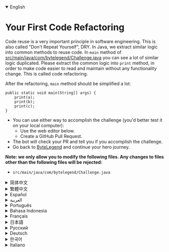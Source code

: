 <details open='true' >
<summary>English</summary>

# Your First Code Refactoring

Code reuse is a very important principle in software engineering. This is also called "Don't Repeat Yourself", DRY.
In Java, we extract similar logic into common methods to reuse code.
In `main` method of [src/main/java/com/bytelegend/Challenge.java](https://github.com/ByteLegendQuest/java-first-code-refactoring/blob/main/src/main/java/com/bytelegend/Challenge.java) you can see a lot of similar logic duplicated.
Please extract the common logic into `print` method, in order to make code easier to read and maintain
without any functionality change. This is called code refactoring.

After the refactoring, `main` method should be simplified a lot:

```
public static void main(String[] args) {
    print(a);
    print(b);
    print(c);
}
```

- You can use either way to accomplish the challenge (you'd better test it on your local computer):
  - Use the web editor below.
  - Create a GitHub Pull Request.
- The bot will check your PR and tell you if you accomplish the challenge.
- Go back to [ByteLegend](https://bytelegend.com) and continue your hero journey.


**Note: we only allow you to modify the following files.
Any changes to files other than the following files will be rejected:**

- `src/main/java/com/bytelegend/Challenge.java`
</details>

<details >
<summary>简体中文</summary>

# 进行第一次<ruby>代码重构<rt>Code Refactoring</rt></ruby>

软件工程的一个重要原则是复用代码，不要反复编写重复的代码，即<ruby>不要重复你自己<rt>Don't Repeat Yourself</rt></ruby>，简称DRY。
在Java中，我们通过将重复的逻辑抽取成公用方法来实现代码的复用。
在[src/main/java/com/bytelegend/Challenge.java](https://github.com/ByteLegendQuest/java-first-code-refactoring/blob/main/src/main/java/com/bytelegend/Challenge.java)中的`main`方法中，你可以看到相似的逻辑被重复了许多次。
请尝试将公用逻辑抽取到`print`方法中，以实现功能完全不变，但是代码变得更加简洁明了、容易阅读和维护。
这被称为<ruby>代码重构<rt>Code Refactoring</rt></ruby>。

在重构之后，`main`方法应该被极大地简化为：

```
public static void main(String[] args) {
    print(a);
    print(b);
    print(c);
}
```

- 你可以使用任意一种方法完成挑战（最好先在自己的本地电脑上测试通过）：
  - 使用下面的网页编辑器。
  - 创建一个GitHub Pull Request。
- 机器人将会检查你的回答，告诉你是否通过了挑战。
- 回到[字节传说](https://bytelegend.com)，然后继续你的英雄旅程。


**注意：我们只允许您修改以下文件，任何对其他文件的修改都会被拒绝：**

- `src/main/java/com/bytelegend/Challenge.java`
</details>

<details >
<summary>繁體中文</summary>

<h1>你的第一次代碼重構</h1><p>代碼重用是軟件工程中一個非常重要的原則。這也稱為“不要重複自己”，DRY。在 Java 中，我們將類似的邏輯提取到常用方法中以重用代碼。在<a href="https://github.com/ByteLegendQuest/java-first-code-refactoring/blob/main/src/main/java/com/bytelegend/Challenge.java" target="_blank">src/main/java/com/bytelegend/Challenge.java 的</a><code class="notranslate">main</code>方法中，您可以看到很多類似的邏輯重複。請將通用邏輯提取到<code class="notranslate">print</code>方法中，以便在不進行任何功能更改的情況下使代碼更易於閱讀和維護。這稱為代碼重構。</p><p>重構之後， <code class="notranslate">main</code>方法應該簡化很多：</p><pre class="notranslate"><code class="notranslate">public static void main(String[] args) {
    print(a);
    print(b);
    print(c);
}
</code></pre><ul><li>您可以使用任何一種方式來完成挑戰（最好在本地計算機上進行測試）：<ul><li>使用下面的網絡編輯器。</li><li>創建 GitHub 拉取請求。</li></ul></li><li>機器人將檢查您的 PR 並告訴您是否完成了挑戰。</li><li>回到<a href="https://bytelegend.com" target="_blank">ByteLegend</a> ，繼續你的英雄之旅。</li></ul><p><strong>注意：我們只允許您修改以下文件。對以下文件以外的文件的任何更改都將被拒絕：</strong></p><ul><li> <code class="notranslate">src/main/java/com/bytelegend/Challenge.java</code></li></ul></details>

<details >
<summary>Español</summary>

<h1>Tu primera refactorización de código</h1><p> La reutilización de código es un principio muy importante en la ingeniería de software. Esto también se llama &quot;No se repita&quot;, SECO. En Java, extraemos una lógica similar en métodos comunes para reutilizar el código. En el método <code class="notranslate">main</code> <a href="https://github.com/ByteLegendQuest/java-first-code-refactoring/blob/main/src/main/java/com/bytelegend/Challenge.java" target="_blank">de src / main / java / com / bytelegend / Challenge.java</a> puedes ver mucha lógica similar duplicada. Extraiga la lógica común en el <code class="notranslate">print</code> para que el código sea más fácil de leer y mantener sin ningún cambio de funcionalidad. A esto se le llama refactorización de código.</p><p> Después de la refactorización, el <code class="notranslate">main</code> debe simplificarse mucho:</p><pre class="notranslate"><code class="notranslate">public static void main(String[] args) {
    print(a);
    print(b);
    print(c);
}
</code></pre><ul><li>Puede usar cualquiera de las dos formas para lograr el desafío (será mejor que lo pruebe en su computadora local):<ul><li> Utilice el editor web a continuación.</li><li> Cree una solicitud de extracción de GitHub.</li></ul></li><li> El bot comprobará tus relaciones públicas y te dirá si logras el desafío.</li><li> Vuelve a <a href="https://bytelegend.com" target="_blank">ByteLegend</a> y continúa tu viaje de héroe.</li></ul><p> <strong>Nota: solo le permitimos modificar los siguientes archivos. Se rechazará cualquier cambio en archivos que no sean los siguientes:</strong></p><ul><li> <code class="notranslate">src/main/java/com/bytelegend/Challenge.java</code></li></ul></details>

<details >
<summary>العربية</summary>

<h1 style=";text-align:right;direction:rtl">أول إعادة بيع ديون كود الخاص بك</h1><p style=";text-align:right;direction:rtl"> إعادة استخدام الكود هو مبدأ مهم للغاية في هندسة البرمجيات. يسمى هذا أيضًا &quot;لا تكرر نفسك&quot; ، جاف. في Java ، نستخرج منطقًا مشابهًا إلى طرق شائعة لإعادة استخدام الكود. في الطريقة <code class="notranslate">main</code> <a href="https://github.com/ByteLegendQuest/java-first-code-refactoring/blob/main/src/main/java/com/bytelegend/Challenge.java" target="_blank">لـ src / main / java / com / bytelegend / Challenge.java ،</a> يمكنك رؤية الكثير من المنطق المماثل المكرر. يرجى استخراج المنطق المشترك في <code class="notranslate">print</code> ، من أجل تسهيل قراءة التعليمات البرمجية والحفاظ عليها دون أي تغيير في الوظيفة. وهذا ما يسمى بإعادة بناء الكود.</p><p style=";text-align:right;direction:rtl"> بعد إعادة الهيكلة ، يجب تبسيط الطريقة <code class="notranslate">main</code></p><pre class="notranslate" style=";text-align:right;direction:rtl"> <code class="notranslate">public static void main(String[] args) {
    print(a);
    print(b);
    print(c);
}
</code></pre><ul style=";text-align:right;direction:rtl"><li style=";text-align:right;direction:rtl">يمكنك استخدام أي من الطريقتين لإنجاز التحدي (من الأفضل اختباره على جهاز الكمبيوتر المحلي الخاص بك):<ul style=";text-align:right;direction:rtl"><li style=";text-align:right;direction:rtl"> استخدم محرر الويب أدناه.</li><li style=";text-align:right;direction:rtl"> إنشاء طلب سحب على GitHub.</li></ul></li><li style=";text-align:right;direction:rtl"> سيتحقق الروبوت من العلاقات العامة الخاصة بك ويخبرك إذا أنجزت التحدي.</li><li style=";text-align:right;direction:rtl"> ارجع إلى <a href="https://bytelegend.com" target="_blank">ByteLegend وتابع</a> رحلة بطلك.</li></ul><p style=";text-align:right;direction:rtl"> <strong>ملاحظة: نسمح لك فقط بتعديل الملفات التالية. سيتم رفض أي تغييرات يتم إجراؤها على الملفات بخلاف الملفات التالية:</strong></p><ul style=";text-align:right;direction:rtl"><li style=";text-align:right;direction:rtl"> <code class="notranslate">src/main/java/com/bytelegend/Challenge.java</code></li></ul></details>

<details >
<summary>Português</summary>

<h1>Sua primeira refatoração de código</h1><p> A reutilização de código é um princípio muito importante na engenharia de software. Isso também é chamado de &quot;Don&#39;t Repeat Yourself&quot;, DRY. Em Java, extraímos lógica semelhante em métodos comuns para reutilizar código. No método <code class="notranslate">main</code> <a href="https://github.com/ByteLegendQuest/java-first-code-refactoring/blob/main/src/main/java/com/bytelegend/Challenge.java" target="_blank">de src / main / java / com / bytelegend / Challenge.java</a> você pode ver muitas lógicas semelhantes duplicadas. Extraia a lógica comum no <code class="notranslate">print</code> , a fim de tornar o código mais fácil de ler e manter sem qualquer alteração de funcionalidade. Isso é chamado de refatoração de código.</p><p> Após a refatoração, o <code class="notranslate">main</code> deve ser bastante simplificado:</p><pre class="notranslate"><code class="notranslate">public static void main(String[] args) {
    print(a);
    print(b);
    print(c);
}
</code></pre><ul><li>Você pode usar qualquer uma das formas para cumprir o desafio (é melhor você testá-lo em seu computador local):<ul><li> Use o editor da web abaixo.</li><li> Crie uma solicitação pull do GitHub.</li></ul></li><li> O bot verificará seu PR e lhe dirá se você cumpriu o desafio.</li><li> Volte para <a href="https://bytelegend.com" target="_blank">ByteLegend</a> e continue sua jornada de herói.</li></ul><p> <strong>Nota: nós apenas permitimos que você modifique os seguintes arquivos. Quaisquer alterações em arquivos que não sejam os seguintes serão rejeitadas:</strong></p><ul><li> <code class="notranslate">src/main/java/com/bytelegend/Challenge.java</code></li></ul></details>

<details >
<summary>Bahasa Indonesia</summary>

<h1>Pemfaktoran Ulang Kode Pertama Anda</h1><p> Penggunaan kembali kode adalah prinsip yang sangat penting dalam rekayasa perangkat lunak. Ini juga disebut &quot;Jangan Ulangi Sendiri&quot;, KERING. Di Java, kami mengekstrak logika serupa ke dalam metode umum untuk menggunakan kembali kode. Dalam metode <code class="notranslate">main</code> <a href="https://github.com/ByteLegendQuest/java-first-code-refactoring/blob/main/src/main/java/com/bytelegend/Challenge.java" target="_blank">src/main/Java/com/bytelegend/Challenge.java</a> Anda dapat melihat banyak logika serupa yang diduplikasi. Harap ekstrak logika umum ke dalam <code class="notranslate">print</code> , untuk membuat kode lebih mudah dibaca dan dipelihara tanpa perubahan fungsi apa pun. Ini disebut pemfaktoran ulang kode.</p><p> Setelah refactoring, <code class="notranslate">main</code> harus banyak disederhanakan:</p><pre class="notranslate"><code class="notranslate">public static void main(String[] args) {
    print(a);
    print(b);
    print(c);
}
</code></pre><ul><li>Anda dapat menggunakan salah satu cara untuk menyelesaikan tantangan (sebaiknya Anda mengujinya di komputer lokal Anda):<ul><li> Gunakan editor web di bawah ini.</li><li> Buat Permintaan Tarik GitHub.</li></ul></li><li> Bot akan memeriksa PR Anda dan memberi tahu Anda jika Anda menyelesaikan tantangan.</li><li> Kembali ke <a href="https://bytelegend.com" target="_blank">ByteLegend</a> dan lanjutkan perjalanan pahlawan Anda.</li></ul><p> <strong>Catatan: kami hanya mengizinkan Anda untuk mengubah file berikut. Setiap perubahan pada file selain file berikut akan ditolak:</strong></p><ul><li> <code class="notranslate">src/main/java/com/bytelegend/Challenge.java</code></li></ul></details>

<details >
<summary>Français</summary>

<h1>Votre première refactorisation de code</h1><p> La réutilisation du code est un principe très important en génie logiciel. Ceci est également appelé &quot;Ne vous répétez pas&quot;, SEC. En Java, nous extrayons une logique similaire dans des méthodes courantes pour réutiliser le code. Dans <code class="notranslate">main</code> méthode <a href="https://github.com/ByteLegendQuest/java-first-code-refactoring/blob/main/src/main/java/com/bytelegend/Challenge.java" target="_blank">principale de src/main/java/com/bytelegend/Challenge.java,</a> vous pouvez voir de nombreuses logiques similaires dupliquées. Veuillez extraire la logique commune dans <code class="notranslate">print</code> méthode d&#39;impression, afin de rendre le code plus facile à lire et à maintenir sans aucun changement de fonctionnalité. C&#39;est ce qu&#39;on appelle la refactorisation de code.</p><p> Après la refactorisation, <code class="notranslate">main</code> méthode principale devrait être beaucoup simplifiée :</p><pre class="notranslate"><code class="notranslate">public static void main(String[] args) {
    print(a);
    print(b);
    print(c);
}
</code></pre><ul><li>Vous pouvez utiliser l&#39;une ou l&#39;autre manière pour relever le défi (vous feriez mieux de le tester sur votre ordinateur local) :<ul><li> Utilisez l&#39;éditeur Web ci-dessous.</li><li> Créez une demande d&#39;extraction GitHub.</li></ul></li><li> Le bot vérifiera votre PR et vous dira si vous réussissez le défi.</li><li> Retournez à <a href="https://bytelegend.com" target="_blank">ByteLegend</a> et continuez votre voyage de héros.</li></ul><p> <strong>Remarque : nous vous permettons uniquement de modifier les fichiers suivants. Toute modification apportée aux fichiers autres que les fichiers suivants sera rejetée :</strong></p><ul><li> <code class="notranslate">src/main/java/com/bytelegend/Challenge.java</code></li></ul></details>

<details >
<summary>日本語</summary>

<h1>最初のコードリファクタリング</h1><p>コードの再利用は、ソフトウェアエンジニアリングにおいて非常に重要な原則です。これは「Don&#39;tRepeatYourself」、DRYとも呼ばれます。 Javaでは、同様のロジックを一般的なメソッドに抽出して、コードを再利用します。 <a href="https://github.com/ByteLegendQuest/java-first-code-refactoring/blob/main/src/main/java/com/bytelegend/Challenge.java" target="_blank">src / main / java / com / bytelegend / Challenge.javaの</a><code class="notranslate">main</code>メソッドでは、多くの同様のロジックが複製されているのを見ることができます。機能を変更せずにコードを読みやすく、保守しやすくするために、共通のロジックを<code class="notranslate">print</code>これはコードリファクタリングと呼ばれます。</p><p>リファクタリング後、 <code class="notranslate">main</code>メソッドは大幅に簡略化する必要があります。</p><pre class="notranslate"><code class="notranslate">public static void main(String[] args) {
    print(a);
    print(b);
    print(c);
}
</code></pre><ul><li>どちらの方法でもチャレンジを達成できます（ローカルコンピューターでテストすることをお勧めします）。<ul><li>以下のWebエディタを使用してください。</li><li> GitHubプルリクエストを作成します。</li></ul></li><li>ボットはPRをチェックし、チャレンジを達成したかどうかを通知します。</li><li> <a href="https://bytelegend.com" target="_blank">ByteLegendに</a>戻り、ヒーローの旅を続けてください。</li></ul><p><strong>注：変更できるのは次のファイルのみです。次のファイル以外のファイルへの変更は拒否されます。</strong></p><ul><li> <code class="notranslate">src/main/java/com/bytelegend/Challenge.java</code></li></ul></details>

<details >
<summary>Русский</summary>

<h1>Ваш первый рефакторинг кода</h1><p> Повторное использование кода - очень важный принцип в разработке программного обеспечения. Это также называется «Не повторяйся», СУХОЙ. В Java мы извлекаем аналогичную логику в общие методы для повторного использования кода. В <code class="notranslate">main</code> методе <a href="https://github.com/ByteLegendQuest/java-first-code-refactoring/blob/main/src/main/java/com/bytelegend/Challenge.java" target="_blank">src / main / java / com / bytelegend / Challenge.java</a> вы можете увидеть много дублированной похожей логики. Извлеките общую логику в <code class="notranslate">print</code> , чтобы упростить чтение и поддержку кода без изменения функциональности. Это называется рефакторингом кода.</p><p> После рефакторинга следует сильно упростить метод <code class="notranslate">main</code></p><pre class="notranslate"><code class="notranslate">public static void main(String[] args) {
    print(a);
    print(b);
    print(c);
}
</code></pre><ul><li>Вы можете использовать любой способ решения задачи (лучше протестируйте его на своем локальном компьютере):<ul><li> Воспользуйтесь веб-редактором ниже.</li><li> Создайте запрос на извлечение GitHub.</li></ul></li><li> Бот проверит ваш PR и скажет, справитесь ли вы с задачей.</li><li> Вернитесь в <a href="https://bytelegend.com" target="_blank">ByteLegend</a> и продолжите свой путь героя.</li></ul><p> <strong>Примечание: мы разрешаем вам изменять только следующие файлы. Любые изменения в файлах, кроме следующих, будут отклонены:</strong></p><ul><li> <code class="notranslate">src/main/java/com/bytelegend/Challenge.java</code></li></ul></details>

<details >
<summary>Deutsch</summary>

<h1>Ihr erstes Code-Refactoring</h1><p> Die Wiederverwendung von Code ist ein sehr wichtiges Prinzip in der Softwareentwicklung. Dies wird auch &quot;Don&#39;t Repeat Yourself&quot; genannt, DRY. In Java extrahieren wir ähnliche Logik in gängige Methoden, um Code wiederzuverwenden. Im <code class="notranslate">main</code> von <a href="https://github.com/ByteLegendQuest/java-first-code-refactoring/blob/main/src/main/java/com/bytelegend/Challenge.java" target="_blank">src / main / java / com / bytelegend / Challenge.java</a> können Sie eine Menge ähnlicher Logik sehen dupliziert. Bitte extrahieren Sie die allgemeine Logik in die <code class="notranslate">print</code> , damit der Code ohne Funktionsänderungen leichter zu lesen und zu warten ist. Dies wird als Code-Refactoring bezeichnet.</p><p> Nach dem Refactoring, <code class="notranslate">main</code> sollte Methode viel vereinfacht werden:</p><pre class="notranslate"><code class="notranslate">public static void main(String[] args) {
    print(a);
    print(b);
    print(c);
}
</code></pre><ul><li>Sie können die Herausforderung auf beide Arten meistern (am besten testen Sie sie auf Ihrem lokalen Computer):<ul><li> Verwenden Sie den untenstehenden Web-Editor.</li><li> Erstellen Sie eine GitHub-Pull-Anfrage.</li></ul></li><li> Der Bot überprüft Ihre PR und teilt Ihnen mit, ob Sie die Herausforderung meistern.</li><li> Gehen Sie zurück zu <a href="https://bytelegend.com" target="_blank">ByteLegend</a> und setzen Sie Ihre Heldenreise fort.</li></ul><p> <strong>Hinweis: Wir erlauben Ihnen nur, die folgenden Dateien zu ändern. Alle Änderungen an Dateien, die nicht die folgenden Dateien sind, werden abgelehnt:</strong></p><ul><li> <code class="notranslate">src/main/java/com/bytelegend/Challenge.java</code></li></ul></details>

<details >
<summary>한국어</summary>

<h1>첫 번째 코드 리팩토링</h1><p> 코드 재사용은 소프트웨어 엔지니어링에서 매우 중요한 원칙입니다. 이것은 &quot;반복하지마&quot;, DRY라고도 합니다. Java에서는 코드를 재사용하기 위해 유사한 논리를 공통 메서드로 추출합니다. <a href="https://github.com/ByteLegendQuest/java-first-code-refactoring/blob/main/src/main/java/com/bytelegend/Challenge.java" target="_blank">src/main/java/com/bytelegend/Challenge.java</a> 의 <code class="notranslate">main</code> 메소드에서 유사한 로직이 많이 복제된 것을 볼 수 있습니다. 기능 변경 없이 코드를 더 쉽게 읽고 유지 관리할 수 있도록 공통 논리를 <code class="notranslate">print</code> 이것을 코드 리팩토링이라고 합니다.</p><p> 리팩토링 후, <code class="notranslate">main</code> 메소드는 많이 단순화되어야 합니다:</p><pre class="notranslate"><code class="notranslate">public static void main(String[] args) {
    print(a);
    print(b);
    print(c);
}
</code></pre><ul><li>두 가지 방법 중 하나를 사용하여 도전 과제를 수행할 수 있습니다(로컬 컴퓨터에서 테스트하는 것이 좋습니다).<ul><li> 아래 웹 편집기를 사용하십시오.</li><li> GitHub 풀 요청을 만듭니다.</li></ul></li><li> 봇은 PR을 확인하고 도전 과제를 달성했는지 알려줍니다.</li><li> <a href="https://bytelegend.com" target="_blank">ByteLegend로</a> 돌아가 영웅 여정을 계속하세요.</li></ul><p> <strong>참고: 다음 파일만 수정할 수 있습니다. 다음 파일 이외의 파일에 대한 모든 변경 사항은 거부됩니다.</strong></p><ul><li> <code class="notranslate">src/main/java/com/bytelegend/Challenge.java</code></li></ul></details>

<details >
<summary>Italiano</summary>

<h1>Il tuo primo refactoring del codice</h1><p> Il riutilizzo del codice è un principio molto importante nell&#39;ingegneria del software. Questo è anche chiamato &quot;Non ripetere te stesso&quot;, ASCIUTTO. In Java, estraiamo una logica simile in metodi comuni per riutilizzare il codice. Nel metodo <code class="notranslate">main</code> <a href="https://github.com/ByteLegendQuest/java-first-code-refactoring/blob/main/src/main/java/com/bytelegend/Challenge.java" target="_blank">di src/main/java/com/bytelegend/Challenge.java</a> puoi vedere molte logiche simili duplicate. Estrarre la logica comune nel <code class="notranslate">print</code> , al fine di rendere il codice più facile da leggere e mantenere senza alcuna modifica di funzionalità. Questo è chiamato refactoring del codice.</p><p> Dopo il refactoring, il <code class="notranslate">main</code> dovrebbe essere molto semplificato:</p><pre class="notranslate"><code class="notranslate">public static void main(String[] args) {
    print(a);
    print(b);
    print(c);
}
</code></pre><ul><li>Puoi utilizzare entrambi i modi per completare la sfida (farai meglio a testarlo sul tuo computer locale):<ul><li> Usa l&#39;editor web qui sotto.</li><li> Crea una richiesta pull GitHub.</li></ul></li><li> Il bot controllerà il tuo PR e ti dirà se hai portato a termine la sfida.</li><li> Torna su <a href="https://bytelegend.com" target="_blank">ByteLegend</a> e continua il tuo viaggio da eroe.</li></ul><p> <strong>Nota: ti permettiamo di modificare solo i seguenti file. Qualsiasi modifica ai file diversi dai seguenti file verrà rifiutata:</strong></p><ul><li> <code class="notranslate">src/main/java/com/bytelegend/Challenge.java</code></li></ul></details>
